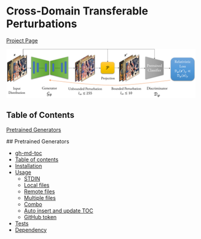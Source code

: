 # Cross-Domain Transferable Perturbations 
[Project Page](https://muzammal-naseer.github.io/Cross-domain-perturbations/)

![Learning Algo](/assets/cross_distribution.png)

## Table of Contents  
[Pretrained Generators](#pretrained_gen)  
 
<a name="pretrained_gen"/>
## Pretrained Generators

<!--ts-->
   * [gh-md-toc](#gh-md-toc)
   * [Table of contents](#table-of-contents)
   * [Installation](#installation)
   * [Usage](#usage)
      * [STDIN](#stdin)
      * [Local files](#local-files)
      * [Remote files](#remote-files)
      * [Multiple files](#multiple-files)
      * [Combo](#combo)
      * [Auto insert and update TOC](#auto-insert-and-update-toc)
      * [GitHub token](#github-token)
   * [Tests](#tests)
   * [Dependency](#dependency)
<!--te-->


